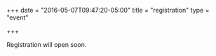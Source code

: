 +++
date = "2016-05-07T09:47:20-05:00"
title = "registration"
type = "event"


+++

<div style="width:100%; text-align:left;">

Registration will open soon.
</div></div>
</div>
